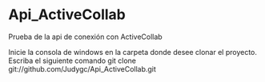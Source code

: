 # Api_ActiveCollab
Prueba de la api de conexión con ActiveCollab


Inicie la consola de windows en la carpeta donde desee clonar el proyecto.
Escriba el siguiente comando 
git clone git://github.com/Judygc/Api_ActiveCollab.git
